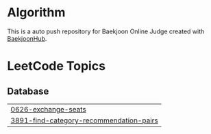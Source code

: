# Algorithm
This is a auto push repository for Baekjoon Online Judge created with [BaekjoonHub](https://github.com/BaekjoonHub/BaekjoonHub).

<!---LeetCode Topics Start-->
# LeetCode Topics
## Database
|  |
| ------- |
| [0626-exchange-seats](https://github.com/LeeHusung/Algorithm/tree/master/0626-exchange-seats) |
| [3891-find-category-recommendation-pairs](https://github.com/LeeHusung/Algorithm/tree/master/3891-find-category-recommendation-pairs) |
<!---LeetCode Topics End-->